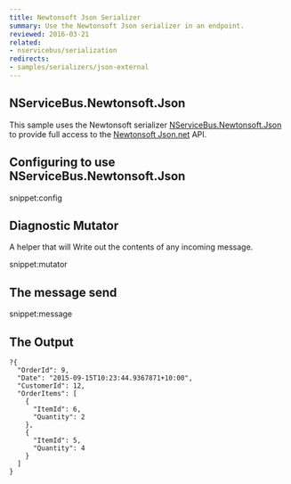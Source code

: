 ```yaml
---
title: Newtonsoft Json Serializer
summary: Use the Newtonsoft Json serializer in an endpoint.
reviewed: 2016-03-21
related:
- nservicebus/serialization
redirects:
- samples/serializers/json-external
---
```


## NServiceBus.Newtonsoft.Json

This sample uses the Newtonsoft serializer [NServiceBus.Newtonsoft.Json](https://github.com/Particular/NServiceBus.Newtonsoft.Json) to provide full access to the [Newtonsoft Json.net](http://www.newtonsoft.com/json) API.


## Configuring to use NServiceBus.Newtonsoft.Json

snippet:config


## Diagnostic Mutator

A helper that will Write out the contents of any incoming message.

snippet:mutator


## The message send

snippet:message
  

## The Output

```
?{
  "OrderId": 9,
  "Date": "2015-09-15T10:23:44.9367871+10:00",
  "CustomerId": 12,
  "OrderItems": [
    {
      "ItemId": 6,
      "Quantity": 2
    },
    {
      "ItemId": 5,
      "Quantity": 4
    }
  ]
}
```